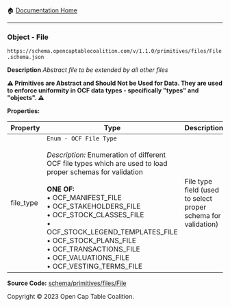:house: [Documentation Home](../../../../README.md)

---

### Object - File

`https://schema.opencaptablecoalition.com/v/1.1.0/primitives/files/File.schema.json`

**Description** _Abstract file to be extended by all other files_

**:warning: Primitives are Abstract and Should Not be Used for Data. They are used to enforce uniformity in OCF data types - specifically "types" and "objects". :warning:**

**Properties:**

| Property  | Type                                                                                                                                                                                                                                                                                                                                                                                                                                                  | Description                                                   | Required   |
| --------- | ----------------------------------------------------------------------------------------------------------------------------------------------------------------------------------------------------------------------------------------------------------------------------------------------------------------------------------------------------------------------------------------------------------------------------------------------------- | ------------------------------------------------------------- | ---------- |
| file_type | `Enum - OCF File Type`</br></br>_Description:_ Enumeration of different OCF file types which are used to load proper schemas for validation</br></br>**ONE OF:** </br>&bull; OCF_MANIFEST_FILE </br>&bull; OCF_STAKEHOLDERS_FILE </br>&bull; OCF_STOCK_CLASSES_FILE </br>&bull; OCF_STOCK_LEGEND_TEMPLATES_FILE </br>&bull; OCF_STOCK_PLANS_FILE </br>&bull; OCF_TRANSACTIONS_FILE </br>&bull; OCF_VALUATIONS_FILE </br>&bull; OCF_VESTING_TERMS_FILE | File type field (used to select proper schema for validation) | `REQUIRED` |

**Source Code:** [schema/primitives/files/File](../../../../../schema/primitives/files/File.schema.json)

Copyright © 2023 Open Cap Table Coalition.
